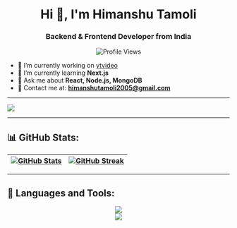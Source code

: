 <h1 align="center">Hi 👋, I'm Himanshu Tamoli</h1>
<h3 align="center"> Backend & Frontend Developer from India</h3>

<p align="center">
  <img src="https://komarev.com/ghpvc/?username=himanshutamoli24&label=Profile%20views&color=0e75b6&style=flat" alt="Profile Views" />
</p>

- 🔭 I’m currently working on [ytvideo](https://github.com/HimanshuTamoli24/ytvideo)  
- 🌱 I’m currently learning **Next.js**  
- 💬 Ask me about **React, Node.js, MongoDB**  
- 📩 Contact me at: **himanshutamoli2005@gmail.com**  

---

[![](https://github-readme-activity-graph.vercel.app/graph?username=himanshutamoli24&bg_color=02011e&color=ffffff&line=37ff00&point=ffffff&area=true&hide_border=true)](https://github.com/HimanshuTamoli24)

---

## 📊 GitHub Stats:
| <a href="https://github.com/HimanshuTamoli24"><img align="center" src="https://github-readme-stats.vercel.app/api?username=himanshutamoli24&show_icons=true&include_all_commits=true&theme=radical&hide_border=true" alt="GitHub Stats" /></a> | <a href="https://github.com/HimanshuTamoli24"><img align="center" src="https://github-readme-streak-stats.herokuapp.com/?user=himanshutamoli24&theme=radical&hide_border=true" alt="GitHub Streak" /></a> |
|---|---|

---

## 🔧 Languages and Tools:
<div align="center">
    <img src="https://skillicons.dev/icons?i=javascript,cpp,appwrite,react,nodejs,express,nextjs,mongodb,python" />
</div>

<div align="center">
    <img src="https://skillicons.dev/icons?i=npm,graphql,git,postman,figma,vscode" />
</div>
